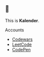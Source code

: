 ## 👋
This is **Kalender**.

Accounts
- [Codewars](https://www.codewars.com/users/itskalender)
- [LeetCode](https://leetcode.com/toptaskalender/)
- [CodePen](https://codepen.io/itskalender)

<!--- 
toptaskalender/toptaskalender is a ✨ special ✨ repository because its `README.md` (this file) appears on your GitHub profile.
You can click the Preview link to take a look at your changes.
--->
